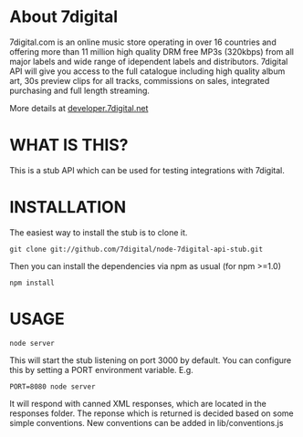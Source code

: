 About 7digital
==============

7digital.com is an online music store operating in over 16 countries and
offering more than 11 million high quality DRM free MP3s (320kbps) from all
major labels and wide range of idependent labels and distributors. 7digital API
will give you access to the full catalogue including high quality album art,
30s preview clips for all tracks, commissions on sales, integrated purchasing
and full length streaming. 

More details at [developer.7digital.net](http://developer.7digital.net/)

WHAT IS THIS?
=============

This is a stub API which can be used for testing integrations with 7digital.

INSTALLATION
============

The easiest way to install the stub is to clone it.

    git clone git://github.com/7digital/node-7digital-api-stub.git

Then you can install the dependencies via npm as usual (for npm >=1.0)

    npm install

USAGE
=====

    node server

This will start the stub listening on port 3000 by default.  You can configure
this by setting a PORT environment variable.  E.g.

    PORT=8080 node server

It will respond with canned XML responses, which are located in the responses
folder. The reponse which is returned is decided based on some simple 
conventions.  New conventions can be added in lib/conventions.js
